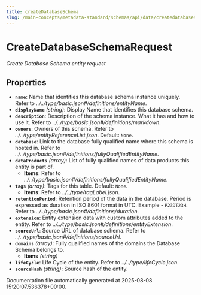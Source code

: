 ```yaml
---
title: createDatabaseSchema
slug: /main-concepts/metadata-standard/schemas/api/data/createdatabaseschema
---
```


# CreateDatabaseSchemaRequest

*Create Database Schema entity request*

## Properties

- **`name`**: Name that identifies this database schema instance uniquely. Refer to *../../type/basic.json#/definitions/entityName*.
- **`displayName`** *(string)*: Display Name that identifies this database schema.
- **`description`**: Description of the schema instance. What it has and how to use it. Refer to *../../type/basic.json#/definitions/markdown*.
- **`owners`**: Owners of this schema. Refer to *../../type/entityReferenceList.json*. Default: `None`.
- **`database`**: Link to the database fully qualified name where this schema is hosted in. Refer to *../../type/basic.json#/definitions/fullyQualifiedEntityName*.
- **`dataProducts`** *(array)*: List of fully qualified names of data products this entity is part of.
  - **Items**: Refer to *../../type/basic.json#/definitions/fullyQualifiedEntityName*.
- **`tags`** *(array)*: Tags for this table. Default: `None`.
  - **Items**: Refer to *../../type/tagLabel.json*.
- **`retentionPeriod`**: Retention period of the data in the database. Period is expressed as duration in ISO 8601 format in UTC. Example - `P23DT23H`. Refer to *../../type/basic.json#/definitions/duration*.
- **`extension`**: Entity extension data with custom attributes added to the entity. Refer to *../../type/basic.json#/definitions/entityExtension*.
- **`sourceUrl`**: Source URL of database schema. Refer to *../../type/basic.json#/definitions/sourceUrl*.
- **`domains`** *(array)*: Fully qualified names of the domains the Database Schema belongs to.
  - **Items** *(string)*
- **`lifeCycle`**: Life Cycle of the entity. Refer to *../../type/lifeCycle.json*.
- **`sourceHash`** *(string)*: Source hash of the entity.


Documentation file automatically generated at 2025-08-08 15:20:07.536378+00:00.
